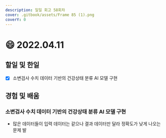 ```yaml
---
description: 일일 회고 58회차
cover: .gitbook/assets/Frame 85 (1).png
coverY: 0
---
```


# 😄 2022.04.11

## 할일 및 한일

* [x] 소변검사 수치 데이터 기반의 건강상태 분류 AI 모델 구현

## 경험 및 배움

### 소변검사 수치 데이터 기반의 건강상태 분류 AI 모델 구현

* 많은 데이터들이 입력 데이터는 같으나 결과 데이터만 달라 정확도가 낮게 나오는 문제 발
